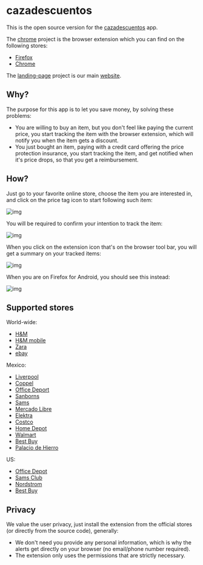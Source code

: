 # cazadescuentos
This is the open source version for the [cazadescuentos](https://cazadescuentos.net) app.

The [chrome](chrome) project is the browser extension which you can find on the following stores:
- [Firefox](https://addons.mozilla.org/es/firefox/addon/cazadescuentos/)
- [Chrome](https://chrome.google.com/webstore/detail/discountshunter/miadcmhlfknbjhlknpaidjnelinghpdf)

The [landing-page](landing-page) project is our main [website](https://cazadescuentos.net).

## Why?
The purpose for this app is to let you save money, by solving these problems:
- You are willing to buy an item, but you don't feel like paying the current price, you start tracking the item with the browser extension, which will notify you when the item gets a discount.
- You just bought an item, paying with a credit card offering the price protection insurance, you start tracking the item, and get notified when it's price drops, so that you get a reimbursement.

## How?
Just go to your favorite online store, choose the item you are interested in, and click on the price tag icon to start following such item:

![img](https://addons.cdn.mozilla.net/user-media/previews/full/240/240181.png?modified=1592789457)

You will be required to confirm your intention to track the item:

![img](https://addons.cdn.mozilla.net/user-media/previews/full/240/240180.png?modified=1592789459)

When you click on the extension icon that's on the browser tool bar, you will get a summary on your tracked items:

![img](https://addons.cdn.mozilla.net/user-media/previews/full/240/240178.png?modified=1592789456)

When you are on Firefox for Android, you should see this instead:

![img](https://addons.cdn.mozilla.net/user-media/previews/full/240/240179.png?modified=1592789456)


## Supported stores
World-wide:
- [H&M](https://www2.hm.com/)
- [H&M mobile](https://m2.hm.com/m/)
- [Zara](https://www.zara.com/)
- [ebay](https://www.ebay.com)

Mexico:
- [Liverpool](https://www.liverpool.com.mx)
- [Coppel](https://www.coppel.com)
- [Office Deport](https://www.officedepot.com.mx)
- [Sanborns](https://www.sanborns.com.mx)
- [Sams](https://www.sams.com.mx)
- [Mercado Libre](https://www.mercadolibre.com.mx)
- [Elektra](https://www.elektra.com.mx)
- [Costco](https://www.costco.com.mx)
- [Home Depot](https://www.homedepot.com.mx)
- [Walmart](https://www.walmart.com.mx)
- [Best Buy](https://www.bestbuy.com.mx)
- [Palacio de Hierro](https://www.elpalaciodehierro.com)

US:
- [Office Depot](https://www.officedepot.com)
- [Sams Club](https://www.samsclub.com)
- [Nordstrom](https://shop.nordstrom.com)
- [Best Buy](https://www.bestbuy.com)


## Privacy
We value the user privacy, just install the extension from the official stores (or directly from the source code), generally:
- We don't need you provide any personal information, which is why the alerts get directly on your browser (no email/phone number required).
- The extension only uses the permissions that are strictly necessary.

